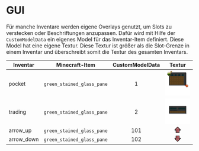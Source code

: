 # GUI

Für manche Inventare werden eigene Overlays genutzt, um Slots zu verstecken oder Beschriftungen anzupassen. Dafür wird mit Hilfe der
`CustomModelData` ein eigenes Model für das Inventar-Item definiert. Diese Model hat eine eigene Textur. Diese Textur ist größer als
die Slot-Grenze in einem Inventar und überschreibt somit die Textur des gesamten Inventars.

| Inventar   | Minecraft-Item             | CustomModelData |             Textur             |
|------------|----------------------------|:---------------:|:------------------------------:|
| pocket     | `green_stained_glass_pane` |        1        |   ![](images/gui/pocket.png)   |
| trading    | `green_stained_glass_pane` |        2        |  ![](images/gui/trading.png)   |
| arrow_up   | `green_stained_glass_pane` |       101       |  ![](images/gui/arrow_up.png)  |
| arrow_down | `green_stained_glass_pane` |       102       | ![](images/gui/arrow_down.png) |
